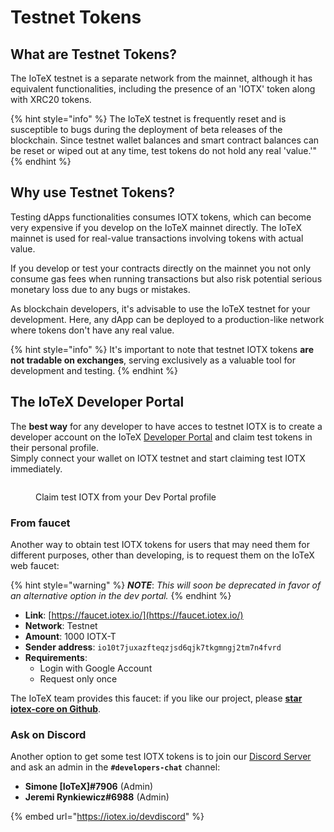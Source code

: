# Testnet Tokens

## What are Testnet Tokens?

The IoTeX testnet is a separate network from the mainnet, although it has equivalent functionalities, including the presence of an 'IOTX' token along with XRC20 tokens.

{% hint style="info" %}
The IoTeX testnet is frequently reset and is susceptible to bugs during the deployment of beta releases of the blockchain. Since testnet wallet balances and smart contract balances can be reset or wiped out at any time, test tokens do not hold any real 'value.'"
{% endhint %}

## Why use Testnet Tokens?

Testing dApps functionalities consumes IOTX tokens, which can become very expensive if you develop on the IoTeX mainnet directly. The IoTeX mainnet is used for real-value transactions involving tokens with actual value.

If you develop or test your contracts directly on the mainnet you not only consume gas fees when running transactions but also risk potential serious monetary loss due to any bugs or mistakes.

As blockchain developers, it's advisable to use the IoTeX testnet for your development. Here, any dApp can be deployed to a production-like network where tokens don't have any real value.

{% hint style="info" %}
It's important to note that testnet IOTX tokens **are not tradable on exchanges**, serving exclusively as a valuable tool for development and testing.
{% endhint %}

## The IoTeX Developer Portal

The **best way** for any developer to have acces to testnet IOTX is to create a developer account on the IoTeX [Developer Portal](https://developers.iotex.io/) and claim test tokens in their personal profile. \
Simply connect your wallet on IOTX testnet and start claiming test IOTX immediately.&#x20;

<figure><img src="../../.gitbook/assets/Frame 20.png" alt=""><figcaption><p>Claim test IOTX from your Dev Portal profile</p></figcaption></figure>

### From faucet

Another way to obtain test IOTX tokens for users that may need them for different purposes, other than developing, is to request them on the IoTeX web faucet:

{% hint style="warning" %}
_**NOTE**_: _This will soon be deprecated in favor of an alternative option in the dev portal._&#x20;
{% endhint %}

* **Link**: [https://faucet.iotex.io/](https://faucet.iotex.io/)
* **Network**: Testnet
* **Amount**: 1000 IOTX-T
* **Sender address**: `io10t7juxazfteqzjsd6qjk7tkgmngj2tm7n4fvrd`
* **Requirements**:
  * Login with Google Account
  * Request only once

The IoTeX team provides this faucet: if you like our project, please [**star iotex-core on Github**](https://github.com/iotexproject/iotex-core).

### Ask on Discord

Another option to get some test IOTX tokens is to join our [Discord Server](https://iotex.io/devdiscord) and ask an admin in the **`#developers-chat`** channel:

* **Simone \[IoTeX]#7906** (Admin)
* **Jeremi Rynkiewicz#6988** (Admin)

{% embed url="https://iotex.io/devdiscord" %}
